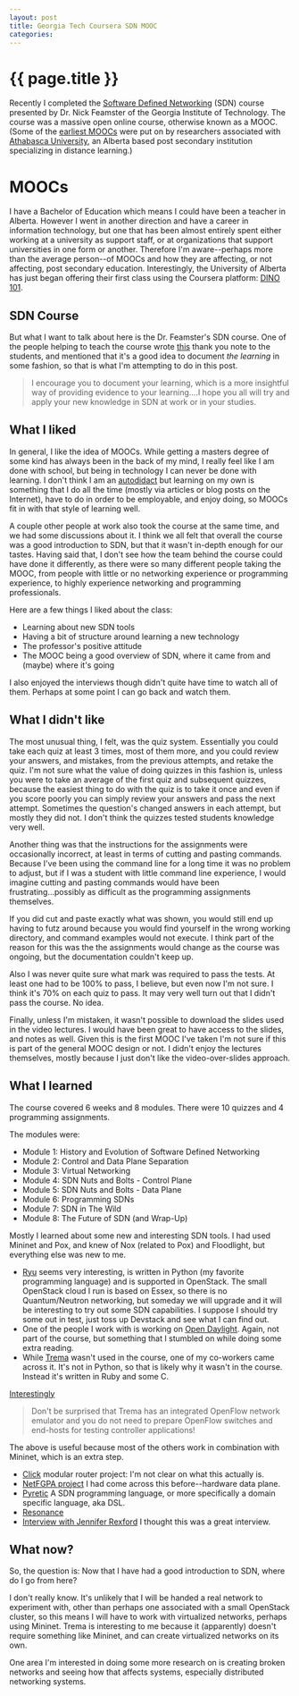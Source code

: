 ```yaml
---
layout: post
title: Georgia Tech Coursera SDN MOOC
categories:
---
```


# {{ page.title }}

Recently I completed the [Software Defined Networking](https://class.coursera.org/sdn-001/wiki/view?page=syllabus) (SDN) course presented by Dr. Nick Feamster of the Georgia Institute of Technology. The course was a massive open online course, otherwise known as a MOOC. (Some of the [earliest MOOCs](http://en.wikipedia.org/wiki/Massive_open_online_course#Early_MOOCs) were put on by researchers associated with [Athabasca University](http://www.athabascau.ca), an Alberta based post secondary institution specializing in distance learning.)

# MOOCs

I have a Bachelor of Education which means I could have been a teacher in Alberta. However I went in another direction and have a career in information technology, but one that has been almost entirely spent either working at a university as support staff, or at organizations that support universities in one form or another. Therefore I'm aware--perhaps more than the average person--of MOOCs and how they are affecting, or not affecting, post secondary education. Interestingly, the University of Alberta has just began offering their first class using the Coursera platform: [DINO 101](https://www.coursera.org/course/dino101).

## SDN Course

But what I want to talk about here is the Dr. Feamster's SDN course. One of the people helping to teach the course wrote [this](https://class.coursera.org/sdn-001/class/index) thank you note to the students, and mentioned that it's a good idea to document _the learning_ in some fashion, so that is what I'm attempting to do in this post.

> I encourage you to document your learning, which is a more insightful way of providing evidence to your learning....I hope you all will try and apply your new knowledge in SDN at work or in your studies.


## What I liked

In general, I like the idea of MOOCs. While getting a masters degree of some kind has always been in the back of my mind, I really feel like I am done with school, but being in technology I can never be done with learning. I don't think I am an [autodidact](http://en.wikipedia.org/wiki/Autodidacticism) but learning on my own is something that I do all the time (mostly via articles or blog posts on the Internet), have to do in order to be employable, and enjoy doing, so MOOCs fit in with that style of learning well.

A couple other people at work also took the course at the same time, and we had some discussions about it. I think we all felt that overall the course was a good introduction to SDN, but that it wasn't in-depth enough for our tastes. Having said that, I don't see how the team behind the course could have done it differently, as there were so many different people taking the MOOC, from people with little or no networking experience or programming experience, to highly experience networking and programming professionals.

Here are a few things I liked about the class:

- Learning about new SDN tools
- Having a bit of structure around learning a new technology
- The professor's positive attitude
- The MOOC being a good overview of SDN, where it came from and (maybe) where it's going

I also enjoyed the interviews though didn't quite have time to watch all of them. Perhaps at some point I can go back and watch them.

## What I didn't like

The most unusual thing, I felt, was the quiz system. Essentially you could take each quiz at least 3 times, most of them more, and you could review your answers, and mistakes, from the previous attempts, and retake the quiz. I'm not sure what the value of doing quizzes in this fashion is, unless you were to take an average of the first quiz and subsequent quizzes, because the easiest thing to do with the quiz is to take it once and even if you score poorly you can simply review your answers and pass the next attempt. Sometimes the question's changed answers in each attempt, but mostly they did not. I don't think the quizzes tested students knowledge very well.

Another thing was that the instructions for the assignments were occasionally incorrect, at least in terms of cutting and pasting commands. Because I've been using the command line for a long time it was no problem to adjust, but if I was a student with little command line experience, I would imagine cutting and pasting commands would have been frustrating...possibly as difficult as the programming assignments themselves. 

If you did cut and paste exactly what was shown, you would still end up having to futz around because you would find yourself in the wrong working directory, and command examples would not execute. I think part of the reason for this was the the assignments would change as the course was ongoing, but the documentation couldn't keep up.

Also I was never quite sure what mark was required to pass the tests. At least one had to be 100% to pass, I believe, but even now I'm not sure. I think it's 70% on each quiz to pass. It may very well turn out that I didn't pass the course. No idea.

Finally, unless I'm mistaken, it wasn't possible to download the slides used in the video lectures. I would have been great to have access to the slides, and notes as well. Given this is the first MOOC I've taken I'm not sure if this is part of the general MOOC design or not. I didn't enjoy the lectures themselves, mostly because I just don't like the video-over-slides approach.

## What I learned

The course covered 6 weeks and 8 modules. There were 10 quizzes and 4 programming assignments.

The modules were:

- Module 1: History and Evolution of Software Defined Networking
- Module 2: Control and Data Plane Separation
- Module 3: Virtual Networking
- Module 4: SDN Nuts and Bolts - Control Plane
- Module 5: SDN Nuts and Bolts - Data Plane
- Module 6: Programming SDNs
- Module 7: SDN in The Wild
- Module 8: The Future of SDN (and Wrap-Up)

Mostly I learned about some new and interesting SDN tools. I had used Mininet and Pox, and knew of Nox (related to Pox) and Floodlight, but everything else was new to me. 

- [Ryu](http://osrg.github.io/ryu/) seems very interesting, is written in Python (my favorite programming language) and is supported in OpenStack. The small OpenStack cloud I run is based on Essex, so there is no Quantum/Neutron networking, but someday we will upgrade and it will be interesting to try out some SDN capabilities. I suppose I should try some out in test, just toss up Devstack and see what I can find out.
- One of the people I work with is working on [Open Daylight](http://www.opendaylight.org/). Again, not part of the course, but something that I stumbled on while doing some extra reading.
- While [Trema](http://trema.github.io/trema/) wasn't used in the course, one of my co-workers came across it. It's not in Python, so that is likely why it wasn't in the course. Instead it's written in Ruby and some C.

[Interestingly](https://github.com/trema/trema/wiki/Quick-start:)

> Don't be surprised that Trema has an integrated OpenFlow network emulator and you do not need to prepare OpenFlow switches and end-hosts for testing controller applications!

The above is useful because most of the others work in combination with Mininet, which is an extra step.

- [Click](http://www.read.cs.ucla.edu/click/click) modular router project: I'm not clear on what this actually is.
- [NetFGPA project](http://netfpga.org/:) I had come across this before--hardware data plane.
- [Pyretic](http://frenetic-lang.org/pyretic/:) A SDN programming language, or more specifically a domain specific language, aka DSL.
- [Resonance](http://resonance.noise.gatech.edu/)
- [Interview with Jennifer Rexford](https://class.coursera.org/sdn-001/lecture/53:) I thought this was a great interview.

## What now?

So, the question is: Now that I have had a good introduction to SDN, where do I go from here?

I don't really know. It's unlikely that I will be handed a real network to experiment with, other than perhaps one associated with a small OpenStack cluster, so this means I will have to work with virtualized networks, perhaps using Mininet. Trema is interesting to me because it (apparently) doesn't require something like Mininet, and can create virtualized networks on its own.

One area I'm interested in doing some more research on is creating broken networks and seeing how that affects systems, especially distributed networking systems.


